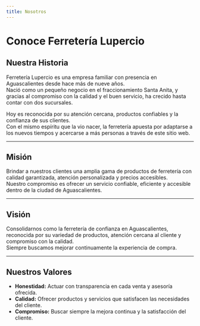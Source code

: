 ```yaml
---
title: Nosotros
---
```


# Conoce Ferretería Lupercio

## Nuestra Historia

Ferretería Lupercio es una empresa familiar con presencia en Aguascalientes desde hace más de nueve años.  
Nació como un pequeño negocio en el fraccionamiento Santa Anita, y gracias al compromiso con la calidad y el buen servicio, ha crecido hasta contar con dos sucursales.

Hoy es reconocida por su atención cercana, productos confiables y la confianza de sus clientes.  
Con el mismo espíritu que la vio nacer, la ferretería apuesta por adaptarse a los nuevos tiempos y acercarse a más personas a través de este sitio web.

---

## Misión

Brindar a nuestros clientes una amplia gama de productos de ferretería con calidad garantizada, atención personalizada y precios accesibles.  
Nuestro compromiso es ofrecer un servicio confiable, eficiente y accesible dentro de la ciudad de Aguascalientes.

---

## Visión

Consolidarnos como la ferretería de confianza en Aguascalientes, reconocida por su variedad de productos, atención cercana al cliente y compromiso con la calidad.  
Siempre buscamos mejorar continuamente la experiencia de compra.

---

## Nuestros Valores

- **Honestidad:** Actuar con transparencia en cada venta y asesoría ofrecida.  
- **Calidad:** Ofrecer productos y servicios que satisfacen las necesidades del cliente.  
- **Compromiso:** Buscar siempre la mejora continua y la satisfacción del cliente.
